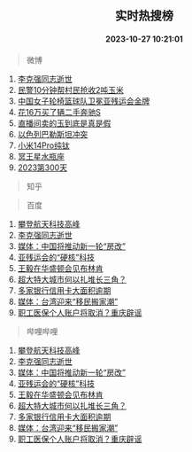 <div align="center"><h2>实时热搜榜</h2><h4>2023-10-27 10:21:01</h4></div>

> 微博  

1. [李克强同志逝世](https://s.weibo.com/weibo?q=%23%E6%9D%8E%E5%85%8B%E5%BC%BA%E5%90%8C%E5%BF%97%E9%80%9D%E4%B8%96%23&t=31&band_rank=1&Refer=top)<br />
2. [民警10分钟帮村民抢收2吨玉米](https://s.weibo.com/weibo?q=%23%E6%B0%91%E8%AD%A610%E5%88%86%E9%92%9F%E5%B8%AE%E6%9D%91%E6%B0%91%E6%8A%A2%E6%94%B62%E5%90%A8%E7%8E%89%E7%B1%B3%23&t=31&band_rank=2&Refer=top)<br />
3. [中国女子轮椅篮球队卫冕亚残运会金牌](https://s.weibo.com/weibo?q=%23%E4%B8%AD%E5%9B%BD%E5%A5%B3%E5%AD%90%E8%BD%AE%E6%A4%85%E7%AF%AE%E7%90%83%E9%98%9F%E5%8D%AB%E5%86%95%E4%BA%9A%E6%AE%8B%E8%BF%90%E4%BC%9A%E9%87%91%E7%89%8C%23&t=31&band_rank=3&Refer=top)<br />
4. [花16万买了辆二手奔驰S](https://s.weibo.com/weibo?q=%23%E8%8A%B116%E4%B8%87%E4%B9%B0%E4%BA%86%E8%BE%86%E4%BA%8C%E6%89%8B%E5%A5%94%E9%A9%B0S%23&t=31&band_rank=4&Refer=top)<br />
5. [直播间卖的玉到底是真是假](https://s.weibo.com/weibo?q=%23%E7%9B%B4%E6%92%AD%E9%97%B4%E5%8D%96%E7%9A%84%E7%8E%89%E5%88%B0%E5%BA%95%E6%98%AF%E7%9C%9F%E6%98%AF%E5%81%87%23&t=31&band_rank=5&Refer=top)<br />
6. [以色列巴勒斯坦冲突](https://s.weibo.com/weibo?q=%23%E4%BB%A5%E8%89%B2%E5%88%97%E5%B7%B4%E5%8B%92%E6%96%AF%E5%9D%A6%E5%86%B2%E7%AA%81%23&t=31&band_rank=6&Refer=top)<br />
7. [小米14Pro纯钛](https://s.weibo.com/weibo?q=%23%E5%B0%8F%E7%B1%B314Pro%E7%BA%AF%E9%92%9B%23&t=31&band_rank=7&Refer=top)<br />
8. [冥王星水瓶座](https://s.weibo.com/weibo?q=%E5%86%A5%E7%8E%8B%E6%98%9F%E6%B0%B4%E7%93%B6%E5%BA%A7&t=31&band_rank=8&Refer=top)<br />
9. [2023第300天](https://s.weibo.com/weibo?q=%232023%E7%AC%AC300%E5%A4%A9%23&t=31&band_rank=9&Refer=top)<br />

> 知乎  


> 百度  

1. [攀登航天科技高峰](https://www.baidu.com/s?wd=%E6%94%80%E7%99%BB%E8%88%AA%E5%A4%A9%E7%A7%91%E6%8A%80%E9%AB%98%E5%B3%B0&sa=fyb_news&rsv_dl=fyb_news)<br />
2. [李克强同志逝世](https://www.baidu.com/s?wd=%E6%9D%8E%E5%85%8B%E5%BC%BA%E5%90%8C%E5%BF%97%E9%80%9D%E4%B8%96&sa=fyb_news&rsv_dl=fyb_news)<br />
3. [媒体：中国将推动新一轮“房改”](https://www.baidu.com/s?wd=%E5%AA%92%E4%BD%93%EF%BC%9A%E4%B8%AD%E5%9B%BD%E5%B0%86%E6%8E%A8%E5%8A%A8%E6%96%B0%E4%B8%80%E8%BD%AE%E2%80%9C%E6%88%BF%E6%94%B9%E2%80%9D&sa=fyb_news&rsv_dl=fyb_news)<br />
4. [亚残运会的“硬核”科技](https://www.baidu.com/s?wd=%E4%BA%9A%E6%AE%8B%E8%BF%90%E4%BC%9A%E7%9A%84%E2%80%9C%E7%A1%AC%E6%A0%B8%E2%80%9D%E7%A7%91%E6%8A%80&sa=fyb_news&rsv_dl=fyb_news)<br />
5. [王毅在华盛顿会见布林肯](https://www.baidu.com/s?wd=%E7%8E%8B%E6%AF%85%E5%9C%A8%E5%8D%8E%E7%9B%9B%E9%A1%BF%E4%BC%9A%E8%A7%81%E5%B8%83%E6%9E%97%E8%82%AF&sa=fyb_news&rsv_dl=fyb_news)<br />
6. [超大特大城市何以扎堆长三角？](https://www.baidu.com/s?wd=%E8%B6%85%E5%A4%A7%E7%89%B9%E5%A4%A7%E5%9F%8E%E5%B8%82%E4%BD%95%E4%BB%A5%E6%89%8E%E5%A0%86%E9%95%BF%E4%B8%89%E8%A7%92%EF%BC%9F&sa=fyb_news&rsv_dl=fyb_news)<br />
7. [多家银行信用卡大面积逾期](https://www.baidu.com/s?wd=%E5%A4%9A%E5%AE%B6%E9%93%B6%E8%A1%8C%E4%BF%A1%E7%94%A8%E5%8D%A1%E5%A4%A7%E9%9D%A2%E7%A7%AF%E9%80%BE%E6%9C%9F&sa=fyb_news&rsv_dl=fyb_news)<br />
8. [媒体：台湾迎来“移民搬家潮”](https://www.baidu.com/s?wd=%E5%AA%92%E4%BD%93%EF%BC%9A%E5%8F%B0%E6%B9%BE%E8%BF%8E%E6%9D%A5%E2%80%9C%E7%A7%BB%E6%B0%91%E6%90%AC%E5%AE%B6%E6%BD%AE%E2%80%9D&sa=fyb_news&rsv_dl=fyb_news)<br />
9. [职工医保个人账户将取消？重庆辟谣](https://www.baidu.com/s?wd=%E8%81%8C%E5%B7%A5%E5%8C%BB%E4%BF%9D%E4%B8%AA%E4%BA%BA%E8%B4%A6%E6%88%B7%E5%B0%86%E5%8F%96%E6%B6%88%EF%BC%9F%E9%87%8D%E5%BA%86%E8%BE%9F%E8%B0%A3&sa=fyb_news&rsv_dl=fyb_news)<br />

> 哔哩哔哩  

1. [攀登航天科技高峰](https://www.baidu.com/s?wd=%E6%94%80%E7%99%BB%E8%88%AA%E5%A4%A9%E7%A7%91%E6%8A%80%E9%AB%98%E5%B3%B0&sa=fyb_news&rsv_dl=fyb_news)<br />
2. [李克强同志逝世](https://www.baidu.com/s?wd=%E6%9D%8E%E5%85%8B%E5%BC%BA%E5%90%8C%E5%BF%97%E9%80%9D%E4%B8%96&sa=fyb_news&rsv_dl=fyb_news)<br />
3. [媒体：中国将推动新一轮“房改”](https://www.baidu.com/s?wd=%E5%AA%92%E4%BD%93%EF%BC%9A%E4%B8%AD%E5%9B%BD%E5%B0%86%E6%8E%A8%E5%8A%A8%E6%96%B0%E4%B8%80%E8%BD%AE%E2%80%9C%E6%88%BF%E6%94%B9%E2%80%9D&sa=fyb_news&rsv_dl=fyb_news)<br />
4. [亚残运会的“硬核”科技](https://www.baidu.com/s?wd=%E4%BA%9A%E6%AE%8B%E8%BF%90%E4%BC%9A%E7%9A%84%E2%80%9C%E7%A1%AC%E6%A0%B8%E2%80%9D%E7%A7%91%E6%8A%80&sa=fyb_news&rsv_dl=fyb_news)<br />
5. [王毅在华盛顿会见布林肯](https://www.baidu.com/s?wd=%E7%8E%8B%E6%AF%85%E5%9C%A8%E5%8D%8E%E7%9B%9B%E9%A1%BF%E4%BC%9A%E8%A7%81%E5%B8%83%E6%9E%97%E8%82%AF&sa=fyb_news&rsv_dl=fyb_news)<br />
6. [超大特大城市何以扎堆长三角？](https://www.baidu.com/s?wd=%E8%B6%85%E5%A4%A7%E7%89%B9%E5%A4%A7%E5%9F%8E%E5%B8%82%E4%BD%95%E4%BB%A5%E6%89%8E%E5%A0%86%E9%95%BF%E4%B8%89%E8%A7%92%EF%BC%9F&sa=fyb_news&rsv_dl=fyb_news)<br />
7. [多家银行信用卡大面积逾期](https://www.baidu.com/s?wd=%E5%A4%9A%E5%AE%B6%E9%93%B6%E8%A1%8C%E4%BF%A1%E7%94%A8%E5%8D%A1%E5%A4%A7%E9%9D%A2%E7%A7%AF%E9%80%BE%E6%9C%9F&sa=fyb_news&rsv_dl=fyb_news)<br />
8. [媒体：台湾迎来“移民搬家潮”](https://www.baidu.com/s?wd=%E5%AA%92%E4%BD%93%EF%BC%9A%E5%8F%B0%E6%B9%BE%E8%BF%8E%E6%9D%A5%E2%80%9C%E7%A7%BB%E6%B0%91%E6%90%AC%E5%AE%B6%E6%BD%AE%E2%80%9D&sa=fyb_news&rsv_dl=fyb_news)<br />
9. [职工医保个人账户将取消？重庆辟谣](https://www.baidu.com/s?wd=%E8%81%8C%E5%B7%A5%E5%8C%BB%E4%BF%9D%E4%B8%AA%E4%BA%BA%E8%B4%A6%E6%88%B7%E5%B0%86%E5%8F%96%E6%B6%88%EF%BC%9F%E9%87%8D%E5%BA%86%E8%BE%9F%E8%B0%A3&sa=fyb_news&rsv_dl=fyb_news)<br />
